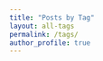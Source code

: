 ```yaml
---
title: "Posts by Tag"
layout: all-tags
permalink: /tags/
author_profile: true
---
```

<!-- ---
title: "Posts by Tag (grid view)"
permalink: /tags-grid/
layout: tags
entries_layout: grid
author_profile: true
--- -->